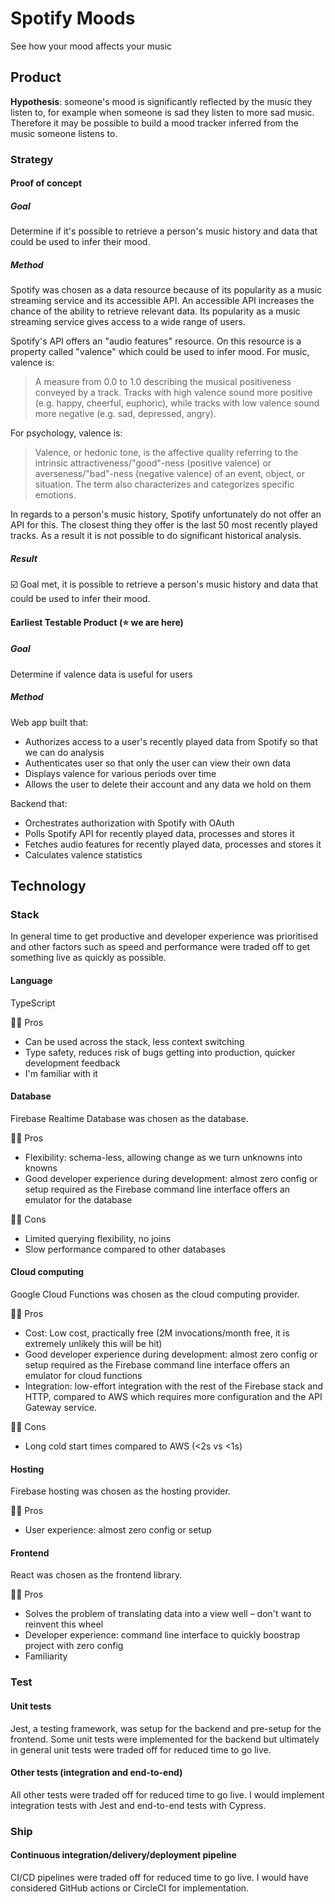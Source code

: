 # Spotify Moods

See how your mood affects your music

## Product

**Hypothesis**: someone's mood is significantly reflected by the music they listen to, for example when someone is sad they listen to more sad music. Therefore it may be possible to build a mood tracker inferred from the music someone listens to.

### Strategy

#### Proof of concept

##### Goal

Determine if it's possible to retrieve a person's music history and data that could be used to infer their mood.

##### Method

Spotify was chosen as a data resource because of its popularity as a music streaming service and its accessible API. An accessible API increases the chance of the ability to retrieve relevant data. Its popularity as a music streaming service gives access to a wide range of users.

Spotify's API offers an "audio features" resource. On this resource is a property called "valence" which could be used to infer mood. For music, valence is:

> A measure from 0.0 to 1.0 describing the musical positiveness conveyed by a track. Tracks with high valence sound more positive (e.g. happy, cheerful, euphoric), while tracks with low valence sound more negative (e.g. sad, depressed, angry).

For psychology, valence is:

> Valence, or hedonic tone, is the affective quality referring to the intrinsic attractiveness/"good"-ness (positive valence) or averseness/"bad"-ness (negative valence) of an event, object, or situation. The term also characterizes and categorizes specific emotions.

In regards to a person's music history, Spotify unfortunately do not offer an API for this. The closest thing they offer is the last 50 most recently played tracks. As a result it is not possible to do significant historical analysis.

##### Result

☑️ Goal met, it is possible to retrieve a person's music history and data that could be used to infer their mood.

#### Earliest Testable Product (⭐️ we are here)

##### Goal

Determine if valence data is useful for users

##### Method

Web app built that:

- Authorizes access to a user's recently played data from Spotify so that we can do analysis
- Authenticates user so that only the user can view their own data
- Displays valence for various periods over time
- Allows the user to delete their account and any data we hold on them

Backend that:

- Orchestrates authorization with Spotify with OAuth
- Polls Spotify API for recently played data, processes and stores it
- Fetches audio features for recently played data, processes and stores it
- Calculates valence statistics

## Technology

### Stack

In general time to get productive and developer experience was prioritised and other factors such as speed and performance were traded off to get something live as quickly as possible.

#### Language

TypeScript

👍🏼 Pros

- Can be used across the stack, less context switching
- Type safety, reduces risk of bugs getting into production, quicker development feedback
- I'm familiar with it

#### Database

Firebase Realtime Database was chosen as the database.

👍🏼 Pros

- Flexibility: schema-less, allowing change as we turn unknowns into knowns
- Good developer experience during development: almost zero config or setup required as the Firebase command line interface offers an emulator for the database

👎🏼 Cons

- Limited querying flexibility, no joins
- Slow performance compared to other databases

#### Cloud computing

Google Cloud Functions was chosen as the cloud computing provider.

👍🏼 Pros

- Cost: Low cost, practically free (2M invocations/month free, it is extremely unlikely this will be hit)
- Good developer experience during development: almost zero config or setup required as the Firebase command line interface offers an emulator for cloud functions
- Integration: low-effort integration with the rest of the Firebase stack and HTTP, compared to AWS which requires more configuration and the API Gateway service.

👎🏼 Cons

- Long cold start times compared to AWS (<2s vs <1s)

#### Hosting

Firebase hosting was chosen as the hosting provider.

👍🏼 Pros

- User experience: almost zero config or setup

#### Frontend

React was chosen as the frontend library.

👍🏼 Pros

- Solves the problem of translating data into a view well – don't want to reinvent this wheel
- Developer experience: command line interface to quickly boostrap project with zero config
- Familiarity

### Test

#### Unit tests

Jest, a testing framework, was setup for the backend and pre-setup for the frontend. Some unit tests were implemented for the backend but ultimately in general unit tests were traded off for reduced time to go live.

#### Other tests (integration and end-to-end)

All other tests were traded off for reduced time to go live. I would implement integration tests with Jest and end-to-end tests with Cypress.

### Ship

#### Continuous integration/delivery/deployment pipeline

CI/CD pipelines were traded off for reduced time to go live. I would have considered GitHub actions or CircleCI for implementation.
